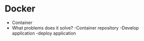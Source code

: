 # Docker
- Container
- What problems does it solve?
-Container repository
-Develop application
-deploy application
